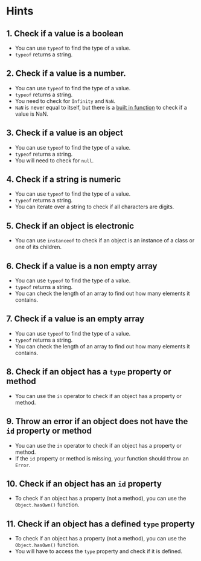 # Hints

## 1. Check if a value is a boolean

- You can use `typeof` to find the type of a value.
- `typeof` returns a string.

## 2. Check if a value is a number.

- You can use `typeof` to find the type of a value.
- `typeof` returns a string.
- You need to check for `Infinity` and `NaN`.
- `NaN` is never equal to itself, but there is a [built in function][isNaN] to check if a value is NaN.

## 3. Check if a value is an object

- You can use `typeof` to find the type of a value.
- `typeof` returns a string.
- You will need to check for `null`.

## 4. Check if a string is numeric

- You can use `typeof` to find the type of a value.
- `typeof` returns a string.
- You can iterate over a string to check if all characters are digits.

## 5. Check if an object is electronic

- You can use `instanceof` to check if an object is an instance of a class or one of its children.

## 6. Check if a value is a non empty array

- You can use `typeof` to find the type of a value.
- `typeof` returns a string.
- You can check the length of an array to find out how many elements it contains.

## 7. Check if a value is an empty array

- You can use `typeof` to find the type of a value.
- `typeof` returns a string.
- You can check the length of an array to find out how many elements it contains.

## 8. Check if an object has a `type` property or method

- You can use the `in` operator to check if an object has a property or method.

## 9. Throw an error if an object does not have the `id` property or method

- You can use the `in` operator to check if an object has a property or method.
- If the `id` property or method is missing, your function should throw an `Error`.

## 10. Check if an object has an `id` property

- To check if an object has a property (not a method), you can use the `Object.hasOwn()` function.

## 11. Check if an object has a defined `type` property

- To check if an object has a property (not a method), you can use the `Object.hasOwn()` function.
- You will have to access the `type` property and check if it is defined.

[isNaN]: https://developer.mozilla.org/en-US/docs/Web/JavaScript/Reference/Global_Objects/isNaN